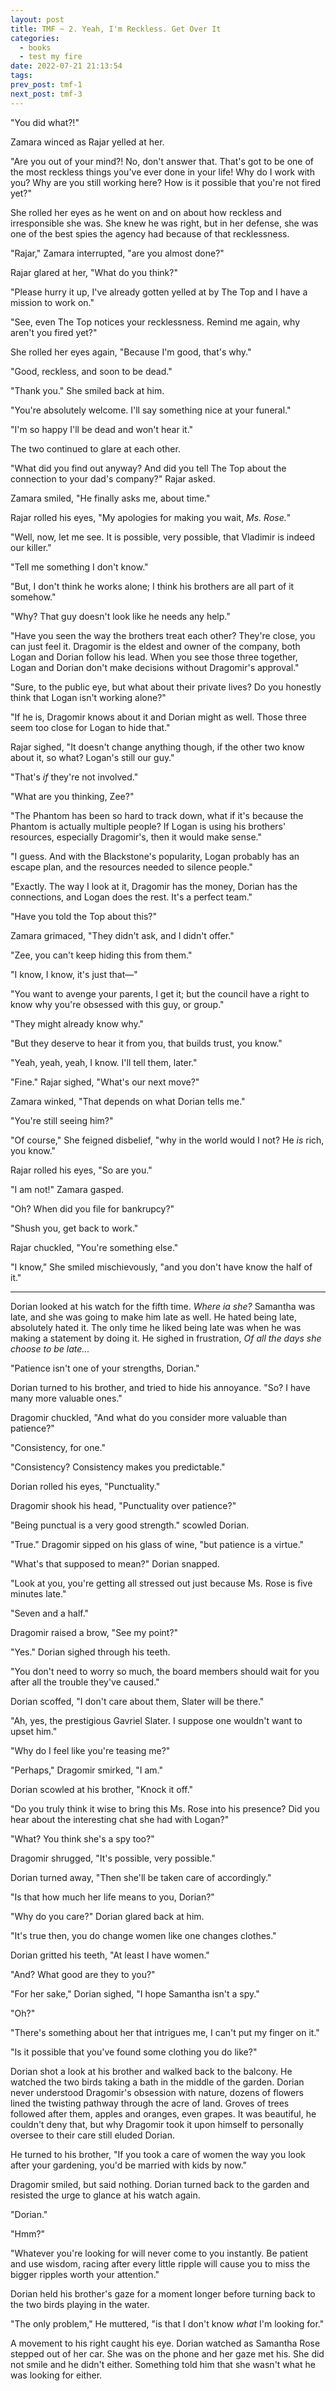 ```yaml
---
layout: post
title: TMF ~ 2. Yeah, I'm Reckless. Get Over It
categories:
  - books
  - test my fire
date: 2022-07-21 21:13:54
tags:
prev_post: tmf-1
next_post: tmf-3
---
```


"You did what?!"

Zamara winced as Rajar yelled at her.

"Are you out of your mind?! No, don't answer that. That's got to be one of the most reckless things you've ever done in your life! Why do I work with you? Why are you still working here? How is it possible that you're not fired yet?"
<!-- more -->
She rolled her eyes as he went on and on about how reckless and irresponsible she was. She knew he was right, but in her defense, she was one of the best spies the agency had because of that recklessness.

"Rajar," Zamara interrupted, "are you almost done?"

Rajar glared at her, "What do you think?"

"Please hurry it up, I've already gotten yelled at by The Top and I have a mission to work on."

"See, even The Top notices your recklessness. Remind me again, why aren't you fired yet?"

She rolled her eyes again, "Because I'm good, that's why."

"Good, reckless, and soon to be dead."

"Thank you." She smiled back at him.

"You're absolutely welcome. I'll say something nice at your funeral."

"I'm so happy I'll be dead and won't hear it."

The two continued to glare at each other.

"What did you find out anyway? And did you tell The Top about the connection to your dad's company?" Rajar asked.

Zamara smiled, "He finally asks me, about time."

Rajar rolled his eyes, "My apologies for making you wait, *Ms. Rose.*"

"Well, now, let me see. It is possible, very possible, that Vladimir is indeed our killer."

"Tell me something I don't know."

"But, I don't think he works alone; I think his brothers are all part of it somehow."

"Why? That guy doesn't look like he needs any help."

"Have you seen the way the brothers treat each other? They're close, you can just feel it. Dragomir is the eldest and owner of the company, both Logan and Dorian follow his lead. When you see those three together, Logan and Dorian don't make decisions without Dragomir's approval."

"Sure, to the public eye, but what about their private lives? Do you honestly think that Logan isn't working alone?"

"If he is, Dragomir knows about it and Dorian might as well. Those three seem too close for Logan to hide that."

Rajar sighed, "It doesn't change anything though, if the other two know about it, so what? Logan's still our guy."

"That's *if* they're not involved."

"What are you thinking, Zee?"

"The Phantom has been so hard to track down, what if it's because the Phantom is actually multiple people? If Logan is using his brothers' resources, especially Dragomir's, then it would make sense."

"I guess. And with the Blackstone's popularity, Logan probably has an escape plan, and the resources needed to silence people."

"Exactly. The way I look at it, Dragomir has the money, Dorian has the connections, and Logan does the rest. It's a perfect team."

"Have you told the Top about this?"

Zamara grimaced, "They didn't ask, and I didn't offer."

"Zee, you can't keep hiding this from them."

"I know, I know, it's just that―"

"You want to avenge your parents, I get it; but the council have a right to know why you're obsessed with this guy, or group."

"They might already know why."

"But they deserve to hear it from you, that builds trust, you know."

"Yeah, yeah, yeah, I know. I'll tell them, later."

"Fine." Rajar sighed, "What's our next move?"

Zamara winked, "That depends on what Dorian tells me."

"You're still seeing him?"

"Of course," She feigned disbelief, "why in the world would I not? He *is* rich, you know."

Rajar rolled his eyes, "So are you."

"I am not!" Zamara gasped.

"Oh? When did you file for bankrupcy?"

"Shush you, get back to work."

Rajar chuckled, "You're something else."

"I know," She smiled mischievously, "and you don't have know the half of it."

---

Dorian looked at his watch for the fifth time. *Where ia she?* Samantha was late, and she was going to make him late as well. He hated being late, absolutely hated it. The only time he liked being late was when he was making a statement by doing it. He sighed in frustration, *Of all the days she choose to be late...*

"Patience isn't one of your strengths, Dorian."

Dorian turned to his brother, and tried to hide his annoyance. "So? I have many more valuable ones."

Dragomir chuckled, "And what do you consider more valuable than patience?"

"Consistency, for one."

"Consistency? Consistency makes you predictable."

Dorian rolled his eyes, "Punctuality."

Dragomir shook his head, "Punctuality over patience?"

"Being punctual is a very good strength." scowled Dorian.

"True." Dragomir sipped on his glass of wine, "but patience is a virtue."

"What's that supposed to mean?" Dorian snapped.

"Look at you, you're getting all stressed out just because Ms. Rose is five minutes late."

"Seven and a half."

Dragomir raised a brow, "See my point?"

"Yes." Dorian sighed through his teeth.

"You don't need to worry so much, the board members should wait for you after all the trouble they've caused."

Dorian scoffed, "I don't care about them, Slater will be there."

"Ah, yes, the prestigious Gavriel Slater. I suppose one wouldn't want to upset him."

"Why do I feel like you're teasing me?"

"Perhaps," Dragomir smirked, "I am."

Dorian scowled at his brother, "Knock it off."

"Do you truly think it wise to bring this Ms. Rose into his presence? Did you hear about the interesting chat she had with Logan?"

"What? You think she's a spy too?"

Dragomir shrugged, "It's possible, very possible."

Dorian turned away, "Then she'll be taken care of accordingly."

"Is that how much her life means to you, Dorian?"

"Why do you care?" Dorian glared back at him.

"It's true then, you do change women like one changes clothes."

Dorian gritted his teeth, "At least I have women."

"And? What good are they to you?"

"For her sake," Dorian sighed, "I hope Samantha isn't a spy."

"Oh?"

"There's something about her that intrigues me, I can't put my finger on it."

"Is it possible that you've found some clothing you do like?"

Dorian shot a look at his brother and walked back to the balcony. He watched the two birds taking a bath in the middle of the garden. Dorian never understood Dragomir's obsession with nature, dozens of flowers lined the twisting pathway through the acre of land. Groves of trees followed after them, apples and oranges, even grapes. It was beautiful, he couldn't deny that, but why Dragomir took it upon himself to personally oversee to their care still eluded Dorian.

He turned to his brother, "If you took a care of women the way you look after your gardening, you'd
be married with kids by now."

Dragomir smiled, but said nothing. Dorian turned back to the garden and resisted the urge to glance
at his watch again.

"Dorian."

"Hmm?"

"Whatever you're looking for will never come to you instantly. Be patient and use wisdom, racing
after every little ripple will cause you to miss the bigger ripples worth your attention."

Dorian held his brother's gaze for a moment longer before turning back to the two birds playing in
the water.

"The only problem," He muttered, "is that I don't know *what* I'm looking for."

A movement to his right caught his eye. Dorian watched as Samantha Rose stepped out of her car. She
was on the phone and her gaze met his. She did not smile and he didn't either. Something told him
that she wasn't what he was looking for either.
